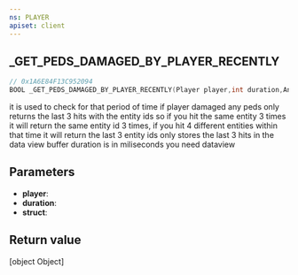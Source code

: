 ```yaml
---
ns: PLAYER
apiset: client
---
```

## _GET_PEDS_DAMAGED_BY_PLAYER_RECENTLY

```c
// 0x1A6E84F13C952094
BOOL _GET_PEDS_DAMAGED_BY_PLAYER_RECENTLY(Player player,int duration,Any* struct);
```

it is used to check for that period of time if player damaged any peds only returns the last 3 hits with the entity ids so if you hit the same entity 3 times it will return the same entity id 3 times, if you hit 4 different entities within that time it will return the last 3 entity ids
 only stores the last 3 hits in the data view buffer
duration is in miliseconds
you need dataview

## Parameters
* **player**:
* **duration**:
* **struct**:

## Return value
[object Object]